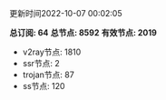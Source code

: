 更新时间2022-10-07 00:02:05

**总订阅: 64**
**总节点: 8592**
**有效节点: 2019**
- v2ray节点: 1810
- ssr节点: 2
- trojan节点: 87
- ss节点: 120
